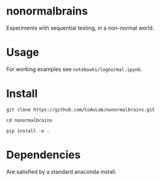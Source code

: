 # nonormalbrains
Experiments with sequential testing, in a non-normal world.

# Usage
For working examples see `notebooks/lognormal.ipynb`.


# Install
`git clone https://github.com/CoAxLab/nonormalbrains.git`

`cd nonormalbrains`

`pip install -e .`


# Dependencies
Are satisfied by a standard anaconda install.
